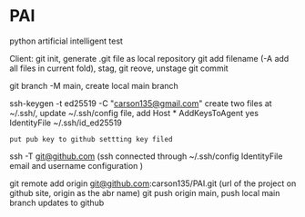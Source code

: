 # PAI
python artificial intelligent test

Client:
git init, generate .git file as local repository
git add filename (-A add all files in current fold), stag, git reove, unstage
git commit

git branch -M main, create local main branch 

ssh-keygen -t ed25519 -C "carson135@gmail.com"
    create two files at ~/.ssh/, 
    update ~/.ssh/config file, add 
      Host *
        AddKeysToAgent yes
        IdentityFile ~/.ssh/id_ed25519
        
    put pub key to github settting key filed
 ssh -T git@github.com  (ssh connected through ~/.ssh/config IdentityFile email and username configuration )

git remote add origin git@github.com:carson135/PAI.git (url of the project on github site, origin as the abr name)
git push origin main, push local main branch updates to github

